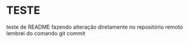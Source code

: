 # TESTE
teste de README
fazendo alteração diretamente no repositório remoto
lembrei do comando git commit